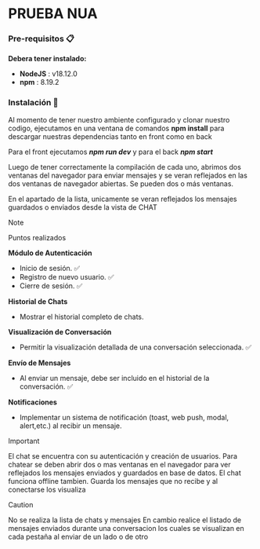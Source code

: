 # PRUEBA NUA

### Pre-requisitos 📋

**Debera tener instalado:**

- **NodeJS** : v18.12.0
- **npm** : 8.19.2

>

>

### Instalación 🔧

Al momento de tener nuestro ambiente configurado y clonar nuestro codigo, ejecutamos en una ventana
de comandos **npm install** para descargar nuestras dependencias tanto en front como en back

Para el front ejecutamos **_npm run dev_** y para el back **_npm start_**

Luego de tener correctamente la compilación de cada uno, abrimos dos ventanas del navegador para enviar mensajes
y se veran reflejados en las dos ventanas de navegador abiertas. Se pueden dos o más ventanas.

En el apartado de la lista, unicamente se veran reflejados los mensajes guardados o enviados desde la vista de CHAT

>

>

> [!NOTE]
> Puntos realizados

**Módulo de Autenticación**

- Inicio de sesión. ✅
- Registro de nuevo usuario. ✅
- Cierre de sesión. ✅

**Historial de Chats**

- Mostrar el historial completo de chats.

**Visualización de Conversación**

- Permitir la visualización detallada de una conversación seleccionada. ✅

**Envío de Mensajes**

- Al enviar un mensaje, debe ser incluido en el historial de la conversación. ✅

**Notificaciones**

- Implementar un sistema de notificación (toast, web push, modal, alert,etc.) al recibir un mensaje.

>

>

> [!IMPORTANT]
> El chat se encuentra con su autenticación y creación de usuarios.
> Para chatear se deben abrir dos o mas ventanas en el navegador para ver reflejados los mensajes enviados y guardados en base de datos.
> El chat funciona offline tambien. Guarda los mensajes que no recibe y al conectarse los visualiza

>

>

> [!CAUTION]
> No se realiza la lista de chats y mensajes
> En cambio realice el listado de mensajes enviados durante una conversacion los cuales se visualizan en cada pestaña al enviar de un lado o de otro

<!-- > [!TIP] -->
<!-- > [!IMPORTANT] -->
<!-- > [!WARNING] -->
<!-- > [!CAUTION] -->
